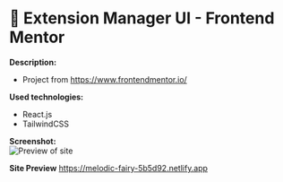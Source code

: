 # 📘 Extension Manager UI - Frontend Mentor

**Description:**
- Project from https://www.frontendmentor.io/

**Used technologies:**
   - React.js
   - TailwindCSS

**Screenshot:**
</br> ![Preview of site](/light-mode-preview.jpg)

**Site Preview**
https://melodic-fairy-5b5d92.netlify.app
